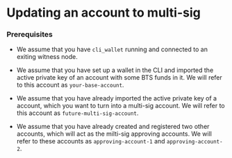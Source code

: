 # Updating an account to multi-sig
### Prerequisites
* We assume that you have `cli_wallet` running and connected to an exiting witness node.

* We assume that you have set up a wallet in the CLI and imported the active private key of an account with some BTS funds in it. We will refer to this account as `your-base-account`.

* We assume that you have already imported the active private key of a account, which you want to turn into a multi-sig account. We will refer to this account as `future-multi-sig-account`.

* We assume that you have already created and registered two other accounts, which will act as the milti-sig approving accounts. We will refer to these accounts as `approving-account-1` and `approving-account-2`.
 


